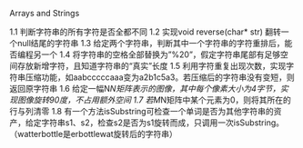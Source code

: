 Arrays and Strings

1.1	判断字符串的所有字符是否全都不同
1.2	实现void reverse(char* str) 翻转一个null结尾的字符串
1.3	给定两个字符串，判断其中一个字符串的字符重排后，能否编程另一个
1.4	将字符串的空格全部替换为”%20”，假定字符串尾部有足够空间存放新增字符，且知道字符串的“真实”长度
1.5	利用字符重复出现次数，实现字符串压缩功能，如aabcccccaaa变为a2b1c5a3。若压缩后的字符串没有变短，则返回原字符串
1.6	给定一幅N*N矩阵表示的图像，其中每个像素大小为4字节，实现图像旋转90度，不占用额外空间
1.7	若M*N矩阵中某个元素为0，则将其所在的行与列清零
1.8	有一个方法isSubstring可检查一个单词是否为其他字符串的资产，给定字符串s1、s2，检查s2是否为s1旋转而成，只调用一次isSubstring。（watterbottle是erbottlewat旋转后的字符串）

